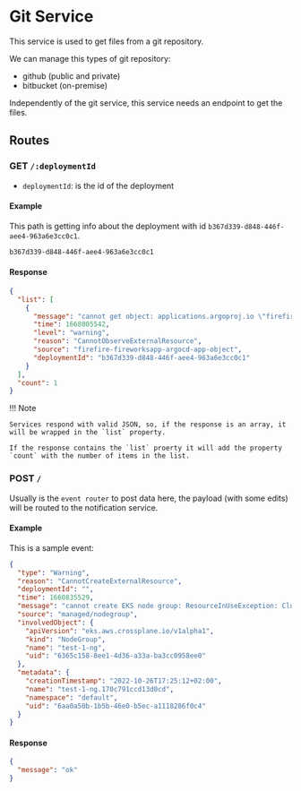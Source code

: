 # Git Service

This service is used to get files from a git repository.

We can manage this types of git repository:

- github (public and private)
- bitbucket (on-premise)

Independently of the git service, this service needs an endpoint to get the files.

## Routes

### GET `/:deploymentId`

- `deploymentId`: is the id of the deployment

#### Example

This path is getting info about the deployment with id `b367d339-d848-446f-aee4-963a6e3cc0c1`.

```bash
b367d339-d848-446f-aee4-963a6e3cc0c1
```

#### Response

```json
{
  "list": [
    {
      "message": "cannot get object: applications.argoproj.io \"firefire-fireworksapp\" is forbidden: User \"system:serviceaccount:crossplane-system:provider-kubernetes-a1a49ab74384\" cannot get resource \"applications\" in API group \"argoproj.io\" in the namespace \"krateo-system\"",
      "time": 1668005542,
      "level": "warning",
      "reason": "CannotObserveExternalResource",
      "source": "firefire-fireworksapp-argocd-app-object",
      "deploymentId": "b367d339-d848-446f-aee4-963a6e3cc0c1"
    }
  ],
  "count": 1
}
```

!!! Note

    Services respond with valid JSON, so, if the response is an array, it will be wrapped in the `list` property.

    If the response contains the `list` proerty it will add the property `count` with the number of items in the list.

### POST `/`

Usually is the `event router` to post data here, the payload (with some edits) will be routed to the notification service.

#### Example

This is a sample event:

```json
{
  "type": "Warning",
  "reason": "CannotCreateExternalResource",
  "deploymentId": "",
  "time": 1660835529,
  "message": "cannot create EKS node group: ResourceInUseException: Cluster: test-1 is not in a valid state",
  "source": "managed/nodegroup",
  "involvedObject": {
    "apiVersion": "eks.aws.crossplane.io/v1alpha1",
    "kind": "NodeGroup",
    "name": "test-1-ng",
    "uid": "6365c158-8ee1-4d36-a33a-ba3cc0958ee0"
  },
  "metadata": {
    "creationTimestamp": "2022-10-26T17:25:12+02:00",
    "name": "test-1-ng.170c791ccd13d0cd",
    "namespace": "default",
    "uid": "6aa0a50b-1b5b-46e0-b5ec-a1118286f0c4"
  }
}
```

#### Response

```json
{
  "message": "ok"
}
```
